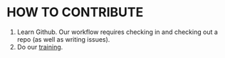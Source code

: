# HOW TO CONTRIBUTE

1. Learn Github. Our workflow requires checking in and checking out a repo (as well as writing issues).
2. Do our [training](training.md).  
